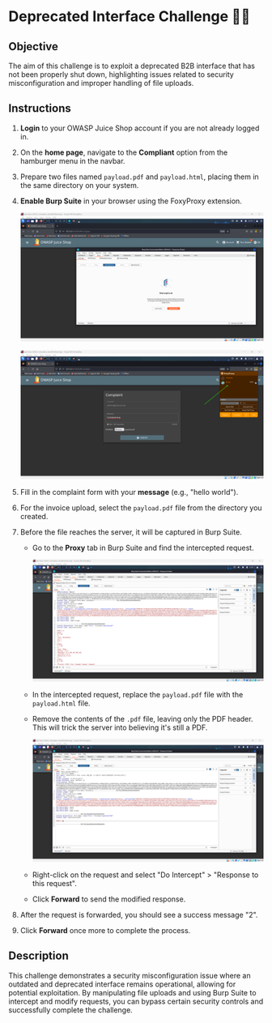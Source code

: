# Deprecated Interface Challenge 🕵️‍♂️

## Objective

The aim of this challenge is to exploit a deprecated B2B interface that has not been properly shut down, highlighting issues related to security misconfiguration and improper handling of file uploads.

## Instructions

1. **Login** to your OWASP Juice Shop account if you are not already logged in.
2. On the **home page**, navigate to the **Compliant** option from the hamburger menu in the navbar.
3. Prepare two files named `payload.pdf` and `payload.html`, placing them in the same directory on your system.
4. **Enable Burp Suite** in your browser using the FoxyProxy extension.

   ![alt text](image.png)

   ![alt text](image-1.png)

5. Fill in the complaint form with your **message** (e.g., "hello world").
6. For the invoice upload, select the `payload.pdf` file from the directory you created.
7. Before the file reaches the server, it will be captured in Burp Suite.

   - Go to the **Proxy** tab in Burp Suite and find the intercepted request.

     ![alt text](image-2.png)

   - In the intercepted request, replace the `payload.pdf` file with the `payload.html` file.
   - Remove the contents of the `.pdf` file, leaving only the PDF header. This will trick the server into believing it's still a PDF.

     ![alt text](image-3.png)

   - Right-click on the request and select "Do Intercept" > "Response to this request".
   - Click **Forward** to send the modified response.

8. After the request is forwarded, you should see a success message "2".
9. Click **Forward** once more to complete the process.

## Description

This challenge demonstrates a security misconfiguration issue where an outdated and deprecated interface remains operational, allowing for potential exploitation. By manipulating file uploads and using Burp Suite to intercept and modify requests, you can bypass certain security controls and successfully complete the challenge.
